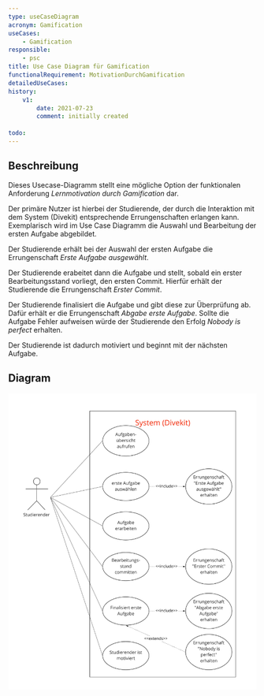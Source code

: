 ```yaml
---
type: useCaseDiagram
acronym: Gamification
useCases:
    - Gamification
responsible: 
    - psc
title: Use Case Diagram für Gamification
functionalRequirement: MotivationDurchGamification
detailedUseCases:
history:
    v1:
        date: 2021-07-23
        comment: initially created

todo: 
---
```


## Beschreibung

Dieses Usecase-Diagramm stellt eine mögliche Option der funktionalen Anforderung _Lernmotivation durch Gamification_ dar.

Der primäre Nutzer ist hierbei der Studierende, der durch die Interaktion mit dem System (Divekit) entsprechende Errungenschaften erlangen kann. Exemplarisch wird im Use Case Diagramm die Auswahl und Bearbeitung der ersten Aufgabe abgebildet.

Der Studierende erhält bei der Auswahl der ersten Aufgabe die Errungenschaft _Erste Aufgabe ausgewählt_.

Der Studierende erabeitet dann die Aufgabe und stellt, sobald ein erster Bearbeitungsstand vorliegt, den ersten Commit. Hierfür erhält der Studierende die Errungenschaft _Erster Commit_.

Der Studierende finalisiert die Aufgabe und gibt diese zur Überprüfung ab. Dafür erhält er die Errungenschaft _Abgabe erste Aufgabe_. Sollte die Aufgabe Fehler aufweisen würde der Studierende den Erfolg _Nobody is perfect_ erhalten.

Der Studierende ist dadurch motiviert und beginnt mit der nächsten Aufgabe.

## Diagram

![Gamification](./diagrams/useCaseGamification.jpg)


